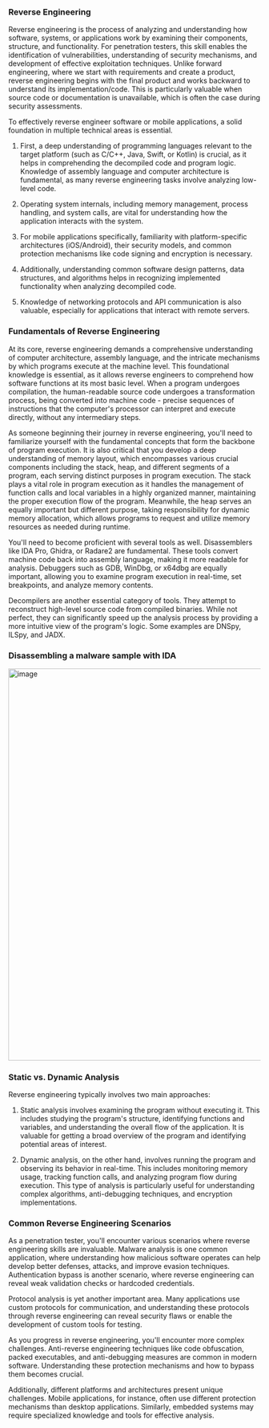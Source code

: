 <h3>Reverse Engineering</h3>

Reverse engineering is the process of analyzing and understanding how software, systems, or applications work by examining their components, structure, and functionality. For penetration testers, this skill enables the identification of vulnerabilities, understanding of security mechanisms, and development of effective exploitation techniques. Unlike forward engineering, where we start with requirements and create a product, reverse engineering begins with the final product and works backward to understand its implementation/code. This is particularly valuable when source code or documentation is unavailable, which is often the case during security assessments.

To effectively reverse engineer software or mobile applications, a solid foundation in multiple technical areas is essential.

1. First, a deep understanding of programming languages relevant to the target platform (such as C/C++, Java, Swift, or Kotlin) is crucial, as it helps in comprehending the decompiled code and program logic. Knowledge of assembly language and computer architecture is fundamental, as many reverse engineering tasks involve analyzing low-level code.

2. Operating system internals, including memory management, process handling, and system calls, are vital for understanding how the application interacts with the system.

3. For mobile applications specifically, familiarity with platform-specific architectures (iOS/Android), their security models, and common protection mechanisms like code signing and encryption is necessary.

4. Additionally, understanding common software design patterns, data structures, and algorithms helps in recognizing implemented functionality when analyzing decompiled code.

5. Knowledge of networking protocols and API communication is also valuable, especially for applications that interact with remote servers.

<h3> Fundamentals of Reverse Engineering </h3>

At its core, reverse engineering demands a comprehensive understanding of computer architecture, assembly language, and the intricate mechanisms by which programs execute at the machine level. This foundational knowledge is essential, as it allows reverse engineers to comprehend how software functions at its most basic level. When a program undergoes compilation, the human-readable source code undergoes a transformation process, being converted into machine code - precise sequences of instructions that the computer's processor can interpret and execute directly, without any intermediary steps.

As someone beginning their journey in reverse engineering, you'll need to familiarize yourself with the fundamental concepts that form the backbone of program execution. It is also critical that you develop a deep understanding of memory layout, which encompasses various crucial components including the stack, heap, and different segments of a program, each serving distinct purposes in program execution. The stack plays a vital role in program execution as it handles the management of function calls and local variables in a highly organized manner, maintaining the proper execution flow of the program. Meanwhile, the heap serves an equally important but different purpose, taking responsibility for dynamic memory allocation, which allows programs to request and utilize memory resources as needed during runtime.

You'll need to become proficient with several tools as well. Disassemblers like IDA Pro, Ghidra, or Radare2 are fundamental. These tools convert machine code back into assembly language, making it more readable for analysis. Debuggers such as GDB, WinDbg, or x64dbg are equally important, allowing you to examine program execution in real-time, set breakpoints, and analyze memory contents.

Decompilers are another essential category of tools. They attempt to reconstruct high-level source code from compiled binaries. While not perfect, they can significantly speed up the analysis process by providing a more intuitive view of the program's logic. Some examples are DNSpy, ILSpy, and JADX.

<h3> Disassembling a malware sample with IDA </h3>

<img width="1009" height="781" alt="image" src="https://github.com/user-attachments/assets/5ca4ca5e-730a-4f4d-a4b7-3829fbb25f9c" />

<h3> Static vs. Dynamic Analysis </h3>

Reverse engineering typically involves two main approaches:

1. Static analysis involves examining the program without executing it. This includes studying the program's structure, identifying functions and variables, and understanding the overall flow of the application. It is valuable for getting a broad overview of the program and identifying potential areas of interest.

2. Dynamic analysis, on the other hand, involves running the program and observing its behavior in real-time. This includes monitoring memory usage, tracking function calls, and analyzing program flow during execution. This type of analysis is particularly useful for understanding complex algorithms, anti-debugging techniques, and encryption implementations.

<h3> Common Reverse Engineering Scenarios</h3>

As a penetration tester, you'll encounter various scenarios where reverse engineering skills are invaluable. Malware analysis is one common application, where understanding how malicious software operates can help develop better defenses, attacks, and improve evasion techniques. Authentication bypass is another scenario, where reverse engineering can reveal weak validation checks or hardcoded credentials.

Protocol analysis is yet another important area. Many applications use custom protocols for communication, and understanding these protocols through reverse engineering can reveal security flaws or enable the development of custom tools for testing.

As you progress in reverse engineering, you'll encounter more complex challenges. Anti-reverse engineering techniques like code obfuscation, packed executables, and anti-debugging measures are common in modern software. Understanding these protection mechanisms and how to bypass them becomes crucial.

Additionally, different platforms and architectures present unique challenges. Mobile applications, for instance, often use different protection mechanisms than desktop applications. Similarly, embedded systems may require specialized knowledge and tools for effective analysis.
